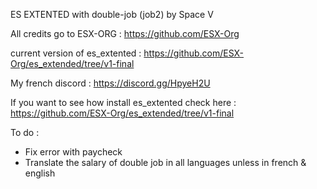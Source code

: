 ES EXTENTED with double-job (job2) by Space V

All credits go to ESX-ORG : https://github.com/ESX-Org

current version of es_extented : https://github.com/ESX-Org/es_extended/tree/v1-final

My french discord : https://discord.gg/HpyeH2U

If you want to see how install es_extented check here : https://github.com/ESX-Org/es_extended/tree/v1-final

To do :
- Fix error with paycheck
- Translate the salary of double job in all languages unless in french & english
